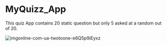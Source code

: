 # MyQuizz_App

This quiz App contains 20 static question but only 5 asked at a random out of 20.

![imgonline-com-ua-twotoone-e6Q5p9iEyxz](https://user-images.githubusercontent.com/98700871/211209612-1fbc9e6c-3174-4edd-8f95-da33265988f9.jpg)
